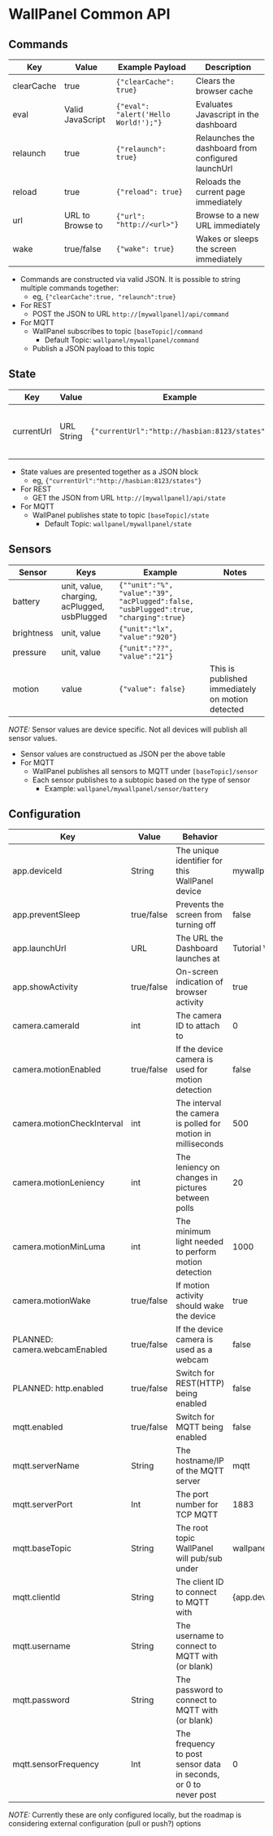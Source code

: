 # WallPanel Common API

## Commands
Key | Value | Example Payload | Description
-|-|-|-
clearCache | true | ```{"clearCache": true}``` | Clears the browser cache
eval | Valid JavaScript | ```{"eval": "alert('Hello World!');"}``` | Evaluates Javascript in the dashboard
relaunch | true | ```{"relaunch": true}``` | Relaunches the dashboard from configured launchUrl
reload | true | ```{"reload": true}``` | Reloads the current page immediately 
url | URL to Browse to | ```{"url": "http://<url>"}``` | Browse to a new URL immediately
wake | true/false | ```{"wake": true}``` | Wakes or sleeps the screen immediately

* Commands are constructed via valid JSON. It is possible to string multiple commands together:
  * eg, ```{"clearCache":true, "relaunch":true}```
* For REST
  * POST the JSON to URL ```http://[mywallpanel]/api/command```
* For MQTT
  * WallPanel subscribes to topic ```[baseTopic]/command```
    * Default Topic: ```wallpanel/mywallpanel/command```
  * Publish a JSON payload to this topic

## State
Key | Value | Example | Description
-|-|-|-
currentUrl | URL String | ```{"currentUrl":"http://hasbian:8123/states"}``` | Current URL the Dashboard is displaying

* State values are presented together as a JSON block
  * eg, ```{"currentUrl":"http://hasbian:8123/states"}```
* For REST
  * GET the JSON from URL ```http://[mywallpanel]/api/state```
* For MQTT
  * WallPanel publishes state to topic ```[baseTopic]/state```
    * Default Topic: ```wallpanel/mywallpanel/state```

## Sensors
Sensor | Keys | Example | Notes
-|-|-|-
battery | unit, value, charging, acPlugged, usbPlugged | ```{""unit":"%", "value":"39", "acPlugged":false, "usbPlugged":true, "charging":true}``` |
brightness | unit, value | ```{"unit":"lx", "value":"920"}``` |
pressure | unit, value | ```{"unit":"??", "value":"21"}``` |
motion | value | ```{"value": false}``` | This is published immediately on motion detected

*NOTE:* Sensor values are device specific. Not all devices will publish all sensor values.

* Sensor values are constructued as JSON per the above table
* For MQTT
  * WallPanel publishes all sensors to MQTT under ```[baseTopic]/sensor```
  * Each sensor publishes to a subtopic based on the type of sensor
    * Example: ```wallpanel/mywallpanel/sensor/battery```

## Configuration
Key | Value | Behavior | Default
-|-|-|-
app.deviceId | String | The unique identifier for this WallPanel device | mywallpanel
app.preventSleep | true/false | Prevents the screen from turning off | false
app.launchUrl | URL | The URL the Dashboard launches at | Tutorial Webpage 
app.showActivity | true/false | On-screen indication of browser activity | true
camera.cameraId | int | The camera ID to attach to | 0
camera.motionEnabled | true/false | If the device camera is used for motion detection | false
camera.motionCheckInterval | int | The interval the camera is polled for motion in milliseconds | 500
camera.motionLeniency | int | The leniency on changes in pictures between polls | 20
camera.motionMinLuma | int | The minimum light needed to perform motion detection | 1000
camera.motionWake | true/false | If motion activity should wake the device | true
PLANNED: camera.webcamEnabled | true/false | If the device camera is used as a webcam | false
PLANNED: http.enabled | true/false | Switch for REST(HTTP) being enabled | false
mqtt.enabled | true/false | Switch for MQTT being enabled | false 
mqtt.serverName | String | The hostname/IP of the MQTT server | mqtt 
mqtt.serverPort | Int | The port number for TCP MQTT | 1883 
mqtt.baseTopic | String | The root topic WallPanel will pub/sub under | wallpanel/{app.deviceId}/ 
mqtt.clientId | String | The client ID to connect to MQTT with | {app.deviceId}  
mqtt.username | String | The username to connect to MQTT with (or blank) |  
mqtt.password | String | The password to connect to MQTT with (or blank) | 
mqtt.sensorFrequency | Int | The frequency to post sensor data in seconds, or 0 to never post | 0 

*NOTE:* Currently these are only configured locally, but the roadmap is considering external configuration (pull or push?) options
